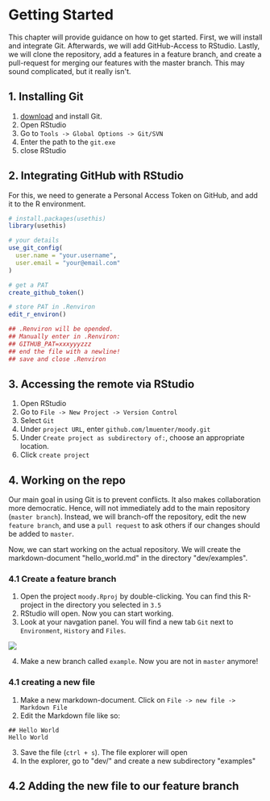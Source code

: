 # Getting Started

This chapter will provide guidance on how to get started. First, we will install and integrate Git. Afterwards, we will add GitHub-Access to RStudio. Lastly, we will clone the repository, add a features in a feature branch, and create a pull-request for merging our features with the master branch. This may sound complicated, but it really isn't.

## 1. Installing Git

1. [download](https://git-scm.com/downloads) and install Git.
2. Open RStudio
3. Go to `Tools -> Global Options -> Git/SVN`
4. Enter the path to the `git.exe`
5. close RStudio

## 2. Integrating GitHub with RStudio

For this, we need to generate a Personal Access Token on GitHub, and add it to the R environment.

``` R
# install.packages(usethis)
library(usethis)

# your details
use_git_config(
  user.name = "your.username", 
  user.email = "your@email.com"
)

# get a PAT
create_github_token()

# store PAT in .Renviron
edit_r_environ()

## .Renviron will be opended.
## Manually enter in .Renviron:
## GITHUB_PAT=xxxyyyzzz
## end the file with a newline!
## save and close .Renviron
```

## 3. Accessing the remote via RStudio

1. Open RStudio
2. Go to `File -> New Project -> Version Control`
3. Select `Git`
4. Under `project URL`, enter `github.com/lmuenter/moody.git`
5. Under `Create project as subdirectory of:`, choose an appropriate location.
6. Click `create project`

## 4. Working on the repo
Our main goal in using Git is to prevent conflicts. It also makes collaboration more democratic. Hence, will not immediately add to the main repository (`master branch`). Instead, we will branch-off the repository, edit the new `feature branch`, and use a `pull request` to ask others if our changes should be added to `master`.

Now, we can start working on the actual repository. We will create the markdown-document "hello_world.md" in the directory "dev/examples".

### 4.1 Create a feature branch

1. Open the project `moody.Rproj` by double-clicking. You can find this R-project in the directory you selected in `3.5`
2. RStudio will open. Now you can start working.
3. Look at your navgation panel. You will find a new tab `Git` next to `Environment`, `History` and `Files`.

![]("dev/figs/RStudio-git-panel.JPG")

4. Make a new branch called `example`. Now you are not in `master` anymore!

### 4.1 creating a new file

1. Make a new markdown-document. Click on `File -> new file -> Markdown File`
2. Edit the Markdown file like so:
```
## Hello World
Hello World

```
3. Save the file (`ctrl + s`). The file explorer will open
4. In the explorer, go to "dev/" and create a new subdirectory "examples"

## 4.2 Adding the new file to our feature branch
